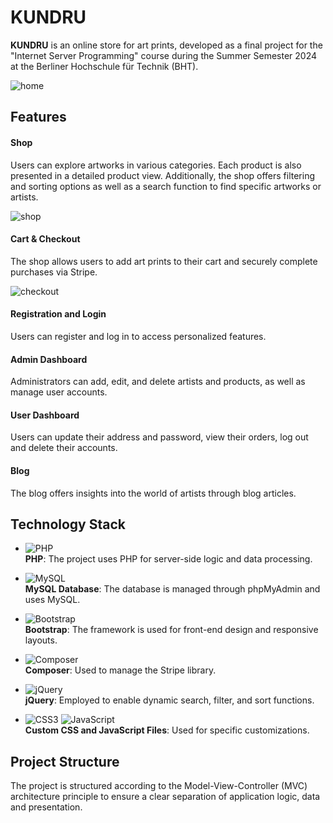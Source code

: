 # KUNDRU

**KUNDRU** is an online store for art prints, developed as a final project for the "Internet Server Programming" course during the Summer Semester 2024 at the Berliner Hochschule für Technik (BHT).

![home](https://github.com/user-attachments/assets/a51b774a-9538-4810-9ce2-17b7daef3b33)

## Features

#### Shop
Users can explore artworks in various categories. Each product is also presented in a detailed product view. Additionally, the shop offers filtering and sorting options as well as a search function to find specific artworks or artists.

![shop](https://github.com/user-attachments/assets/6f8485a9-2bf0-4e30-9d1e-940c67d17415)

#### Cart & Checkout
The shop allows users to add art prints to their cart and securely complete purchases via Stripe.

![checkout](https://github.com/user-attachments/assets/205aeac9-831e-4ed7-9460-c08210bfd181)

#### Registration and Login
Users can register and log in to access personalized features.

#### Admin Dashboard
Administrators can add, edit, and delete artists and products, as well as manage user accounts.

#### User Dashboard
Users can update their address and password, view their orders, log out and delete their accounts.

#### Blog
The blog offers insights into the world of artists through blog articles.

## Technology Stack

- ![PHP](https://img.shields.io/badge/PHP-777BB4?style=for-the-badge&logo=php&logoColor=white)  
  **PHP**: The project uses PHP for server-side logic and data processing.
  
- ![MySQL](https://img.shields.io/badge/MySQL-4479A1?style=for-the-badge&logo=mysql&logoColor=white)  
  **MySQL Database**: The database is managed through phpMyAdmin and uses MySQL.
  
- ![Bootstrap](https://img.shields.io/badge/Bootstrap-7952B3?style=for-the-badge&logo=bootstrap&logoColor=white)  
  **Bootstrap**: The framework is used for front-end design and responsive layouts.
  
- ![Composer](https://img.shields.io/badge/Composer-885630?style=for-the-badge&logo=composer&logoColor=white)  
  **Composer**: Used to manage the Stripe library.
  
- ![jQuery](https://img.shields.io/badge/jQuery-0769AD?style=for-the-badge&logo=jquery&logoColor=white)  
  **jQuery**: Employed to enable dynamic search, filter, and sort functions.
  
- ![CSS3](https://img.shields.io/badge/CSS3-1572B6?style=for-the-badge&logo=css3&logoColor=white) ![JavaScript](https://img.shields.io/badge/JavaScript-F7DF1E?style=for-the-badge&logo=javascript&logoColor=black)  
  **Custom CSS and JavaScript Files**: Used for specific customizations.

## Project Structure
The project is structured according to the Model-View-Controller (MVC) architecture principle to ensure a clear separation of application logic, data and presentation.
